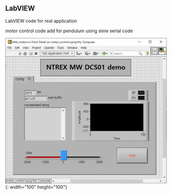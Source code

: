 ## LabVIEW
LabVIEW code for real application

motor control code add for pendulum using sime serial code

![MW_DCS01](./image/MW_DCS01.jpg){: width="100" height="100"}
